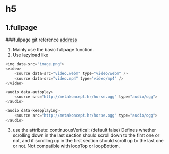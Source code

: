 # h5
## 1.fullpage
###fullpage git reference [address](https://github.com/alvarotrigo/fullPage.js)

1. Mainly use the basic fullpage function.
2. Use lazyload 
like 
```javascript
<img data-src="image.png">
<video>
    <source data-src="video.webm" type="video/webm" />
    <source data-src="video.mp4" type="video/mp4" />
</video>
```
```javascript
<audio data-autoplay>
    <source src="http://metakoncept.hr/horse.ogg" type="audio/ogg">
</audio>
```
```javascript
<audio data-keepplaying>
    <source src="http://metakoncept.hr/horse.ogg" type="audio/ogg">
</audio>
```
3. use the attribute:
continuousVertical: (default false) Defines whether scrolling down in the last section should scroll down to the first one or not, and if scrolling up in the first section should scroll up to the last one or not. Not compatible with loopTop or loopBottom.